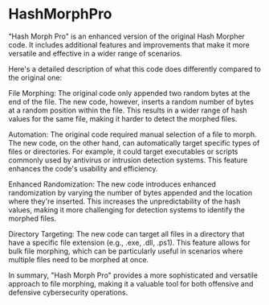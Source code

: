 # HashMorphPro
"Hash Morph Pro" is an enhanced version of the original Hash Morpher code. It includes additional features and improvements that make it more versatile and effective in a wider range of scenarios.

Here's a detailed description of what this code does differently compared to the original one:

File Morphing: The original code only appended two random bytes at the end of the file. The new code, however, inserts a random number of bytes at a random position within the file. This results in a wider range of hash values for the same file, making it harder to detect the morphed files.

Automation: The original code required manual selection of a file to morph. The new code, on the other hand, can automatically target specific types of files or directories. For example, it could target executables or scripts commonly used by antivirus or intrusion detection systems. This feature enhances the code's usability and efficiency.

Enhanced Randomization: The new code introduces enhanced randomization by varying the number of bytes appended and the location where they're inserted. This increases the unpredictability of the hash values, making it more challenging for detection systems to identify the morphed files.

Directory Targeting: The new code can target all files in a directory that have a specific file extension (e.g., .exe, .dll, .ps1). This feature allows for bulk file morphing, which can be particularly useful in scenarios where multiple files need to be morphed at once.

In summary, "Hash Morph Pro" provides a more sophisticated and versatile approach to file morphing, making it a valuable tool for both offensive and defensive cybersecurity operations.
